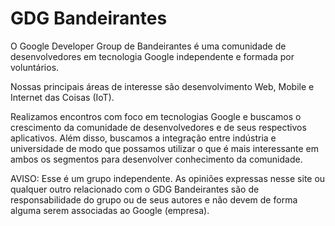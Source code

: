 # GDG Bandeirantes

O Google Developer Group de Bandeirantes é uma comunidade de desenvolvedores em tecnologia Google  independente e formada por voluntários.

Nossas principais áreas de interesse são desenvolvimento Web, Mobile e Internet das Coisas (IoT).

Realizamos encontros com foco em tecnologias Google e buscamos o crescimento da comunidade de desenvolvedores e de seus respectivos aplicativos. Além disso, buscamos a integração entre indústria e universidade de modo que possamos utilizar o que é mais interessante em ambos os segmentos para desenvolver conhecimento da comunidade.

AVISO: Esse é um grupo independente. As opiniões expressas nesse site ou qualquer outro relacionado com o GDG Bandeirantes são de responsabilidade do grupo ou de seus autores e não devem de forma alguma serem associadas ao Google (empresa).
